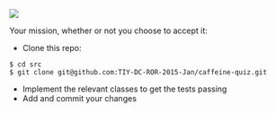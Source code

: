 ![](http://media.giphy.com/media/bXQdCsEtLKrYI/giphy.gif)

Your mission, whether or not you choose to accept it:

* Clone this repo:
```
$ cd src
$ git clone git@github.com:TIY-DC-ROR-2015-Jan/caffeine-quiz.git
```
* Implement the relevant classes to get the tests passing
* Add and commit your changes
